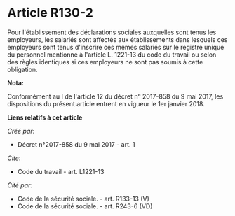 # Article R130-2

Pour l'établissement des déclarations sociales auxquelles sont tenus les employeurs, les salariés sont affectés aux
établissements dans lesquels ces employeurs sont tenus d'inscrire ces mêmes salariés sur le registre unique du personnel
mentionné à l'article L. 1221-13 du code du travail ou selon des règles identiques si ces employeurs ne sont pas soumis à
cette obligation.

**Nota:**

Conformément au I de l'article 12 du décret n° 2017-858 du 9 mai 2017, les dispositions du présent article entrent en vigueur
le 1er janvier 2018.

**Liens relatifs à cet article**

_Créé par_:

  - Décret n°2017-858 du 9 mai 2017 - art. 1

_Cite_:

  - Code du travail - art. L1221-13

_Cité par_:

  - Code de la sécurité sociale. - art. R133-13 (V)
  - Code de la sécurité sociale. - art. R243-6 (VD)
